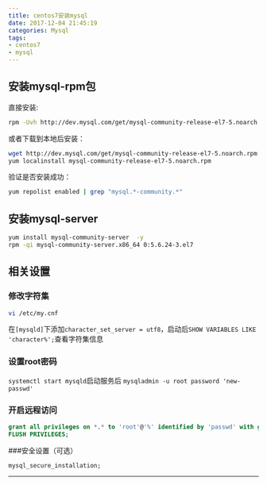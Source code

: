 ```yaml
---
title: centos7安装mysql
date: 2017-12-04 21:45:19
categories: Mysql
tags: 
- centos7
- mysql
---
```

## 安装mysql-rpm包
直接安装:

```bash
rpm -Uvh http://dev.mysql.com/get/mysql-community-release-el7-5.noarch.rpm
```
或者下载到本地后安装：

```bash
wget http://dev.mysql.com/get/mysql-community-release-el7-5.noarch.rpm
yum localinstall mysql-community-release-el7-5.noarch.rpm
```
验证是否安装成功：

```bash
yum repolist enabled | grep "mysql.*-community.*"
```
<!-- more -->
## 安装mysql-server
 
```bash
yum install mysql-community-server  -y
rpm -qi mysql-community-server.x86_64 0:5.6.24-3.el7
```
## 相关设置
### 修改字符集

```bash
vi /etc/my.cnf
```
在`[mysqld]`下添加`character_set_server = utf8`，启动后`SHOW VARIABLES LIKE 'character%';`查看字符集信息
### 设置root密码
`systemctl start mysqld`启动服务后
`mysqladmin -u root password 'new-passwd'`
### 开启远程访问

```sql
grant all privileges on *.* to 'root'@'%' identified by 'passwd' with grant option;
FLUSH PRIVILEGES; 
```
###安全设置（可选）

```
mysql_secure_installation;
```

---